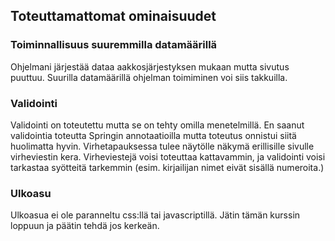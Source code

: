 <h2>Toteuttamattomat ominaisuudet</h2>

<h3>Toiminnallisuus suuremmilla datamäärillä</h3>
Ohjelmani järjestää dataa aakkosjärjestyksen mukaan mutta sivutus puuttuu. Suurilla datamäärillä ohjelman 
toimiminen voi siis takkuilla.

<h3>Validointi</h3>
Validointi on toteutettu mutta se on tehty omilla menetelmillä. En saanut validointia toteutta Springin annotaatioilla mutta
toteutus onnistui siitä huolimatta hyvin. Virhetapauksessa tulee näytölle näkymä erillisille sivulle virheviestin kera.
Virheviestejä voisi toteuttaa kattavammin, ja validointi voisi tarkastaa syötteitä tarkemmin (esim. kirjailijan nimet eivät sisällä numeroita.)

<h3>Ulkoasu</h3>
Ulkoasua ei ole paranneltu css:llä tai javascriptillä. Jätin tämän kurssin loppuun ja päätin tehdä jos kerkeän.

